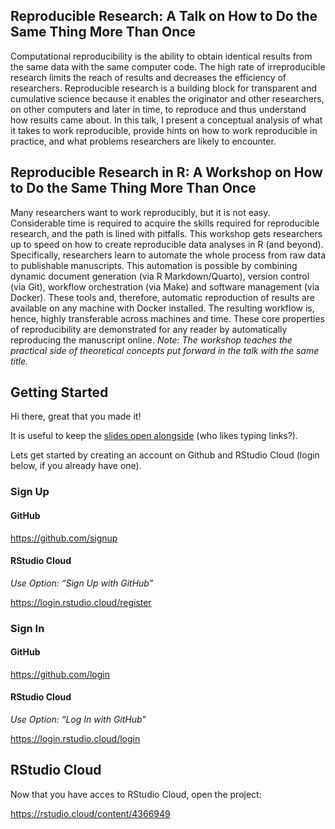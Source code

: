 
<!-- README.md is generated from README.Rmd. Please edit that file -->

## Reproducible Research: A Talk on How to Do the Same Thing More Than Once

Computational reproducibility is the ability to obtain identical results
from the same data with the same computer code. The high rate of
irreproducible research limits the reach of results and decreases the
efficiency of researchers. Reproducible research is a building block for
transparent and cumulative science because it enables the originator and
other researchers, on other computers and later in time, to reproduce
and thus understand how results came about. In this talk, I present a
conceptual analysis of what it takes to work reproducible, provide hints
on how to work reproducible in practice, and what problems researchers
are likely to encounter.

## Reproducible Research in R: A Workshop on How to Do the Same Thing More Than Once

Many researchers want to work reproducibly, but it is not easy.
Considerable time is required to acquire the skills required for
reproducible research, and the path is lined with pitfalls. This
workshop gets researchers up to speed on how to create reproducible data
analyses in R (and beyond). Specifically, researchers learn to automate
the whole process from raw data to publishable manuscripts. This
automation is possible by combining dynamic document generation (via R
Markdown/Quarto), version control (via Git), workflow orchestration (via Make)
and software management (via Docker). These tools and, therefore,
automatic reproduction of results are available on any machine with
Docker installed. The resulting workflow is, hence, highly transferable
across machines and time. These core properties of reproducibility are
demonstrated for any reader by automatically reproducing the manuscript
online. *Note: The workshop teaches the practical side of theoretical
concepts put forward in the talk with the same title.*

## Getting Started

Hi there, great that you made it\!

It is useful to keep the [slides open
alongside](https://aaronpeikert.github.io/repro-workshop/presentation.html#1)
(who likes typing links?).

Lets get started by creating an account on Github and RStudio Cloud
(login below, if you already have one).

### Sign Up

#### GitHub

<https://github.com/signup>

#### RStudio Cloud

*Use Option: “Sign Up with GitHub”*

<https://login.rstudio.cloud/register>

### Sign In

#### GitHub

<https://github.com/login>

#### RStudio Cloud

*Use Option: “Log In with GitHub”*

<https://login.rstudio.cloud/login>

## RStudio Cloud

Now that you have acces to RStudio Cloud, open the project:

<https://rstudio.cloud/content/4366949>
